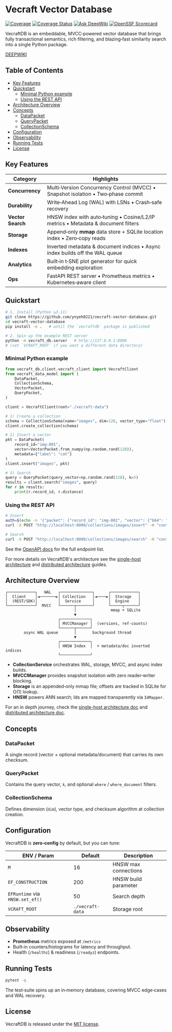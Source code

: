 # Vecraft Vector Database

[![Coverage](https://sonarcloud.io/api/project_badges/measure?project=ynyeh0221_vecraft&metric=coverage)](https://sonarcloud.io/summary/new_code?id=ynyeh0221_vecraft)
[![Coverage Status](https://coveralls.io/repos/github/ynyeh0221/vecraft/badge.svg?branch=main)](https://coveralls.io/github/ynyeh0221/vecraft?branch=main)
[![Ask DeepWiki](https://deepwiki.com/badge.svg)](https://deepwiki.com/ynyeh0221/vecraft-vector-database)
[![OpenSSF Scorecard](https://api.securityscorecards.dev/projects/github.com/ynyeh0221/vecraft-vector-database/badge)](https://securityscorecards.dev/viewer/?uri=github.com/ynyeh0221/vecraft-vector-database)


VecraftDB is an embeddable, MVCC‑powered vector database that brings fully transactional semantics, rich filtering, and blazing‑fast similarity search into a single Python package.

[DEEPWIKI](https://deepwiki.com/ynyeh0221/vecraft-vector-database)



## Table of Contents
- [Key Features](#key-features)
- [Quickstart](#quickstart)
  - [Minimal Python example](#minimal-python-example)
  - [Using the REST API](#using-the-rest-api)
- [Architecture Overview](#architecture-overview)
- [Concepts](#concepts)
  - [DataPacket](#datapacket)
  - [QueryPacket](#querypacket)
  - [CollectionSchema](#collectionschema)
- [Configuration](#configuration)
- [Observability](#observability)
- [Running Tests](#running-tests)
- [License](#license)

## Key Features

| Category          | Highlights                                                                       |
| ----------------- | -------------------------------------------------------------------------------- |
| **Concurrency**   | Multi‑Version Concurrency Control (MVCC) • Snapshot isolation • Two‑phase commit |
| **Durability**    | Write‑Ahead Log (WAL) with LSNs • Crash‑safe recovery                            |
| **Vector Search** | HNSW index with auto‑tuning • Cosine/L2/IP metrics • Metadata & document filters |
| **Storage**       | Append‑only **mmap** data store + SQLite location index • Zero‑copy reads        |
| **Indexes**       | Inverted metadata & document indices • Async index builds off the WAL queue      |
| **Analytics**     | Built‑in t‑SNE plot generator for quick embedding exploration                    |
| **Ops**           | FastAPI REST server • Prometheus metrics • Kubernetes‑aware client               |



## Quickstart

```bash
# 1. Install (Python ≥3.11)
git clone https://github.com/ynyeh0221/vecraft-vector-database.git
cd vecraft-vector-database
pip install -e .   # until the `vecraftdb` package is published

# 2. Spin up the example REST server
python -m vecraft_db.server   # http://127.0.0.1:8000
# (set `VCRAFT_ROOT` if you want a different data directory)
```

### Minimal Python example

```python
from vecraft_db.client.vecraft_client import VecraftClient
from vecraft_data_model import (
    DataPacket,
    CollectionSchema,
    VectorPacket,
    QueryPacket,
)

client = VecraftClient(root="./vecraft-data")

# 1️) Create a collection
schema = CollectionSchema(name="images", dim=128, vector_type="float")
client.create_collection(schema)

# 2️) Insert a vector
pkt = DataPacket(
    record_id="img-001",
    vector=VectorPacket.from_numpy(np.random.rand(128)),
    metadata={"label": "cat"}
)
client.insert("images", pkt)

# 3️) Search
query = QueryPacket(query_vector=np.random.rand(128), k=5)
results = client.search("images", query)
for r in results:
    print(r.record_id, r.distance)
```

### Using the REST API

```bash
# Insert
auth=$(echo -n '{"packet": {"record_id": "img-002", "vector": {"b64": "..."}, "metadata": {"label": "dog"}}}' | jq -sRr @uri)
curl -X POST "http://localhost:8000/collections/images/insert" -H "content-type: application/json" -d "$auth"

# Search
curl -X POST "http://localhost:8000/collections/images/search" -H "content-type: application/json" -d @search.json
```

See the [OpenAPI docs](http://localhost:8000/docs) for the full endpoint list.

For more details on VecraftDB's architecture see the
[single-host architecture](./docs/single_host_architecture.md) and
[distributed architecture](./docs/distributed_architecture.md) guides.



## Architecture Overview

```
┌────────────┐   WAL   ┌──────────────┐      ┌────────────┐
│  Client    │◄───────►│ Collection   │◄────►│  Storage   │
│  (REST/SDK)│         │  Service     │      │  Engine    │
└────────────┘  MVCC   └──────┬───────┘      └─────┬──────┘
                              │               mmap + SQLite
                              ▼
                       ┌─────────────┐
                       │ MVCCManager │  (versions, ref‑counts)
                       └──────┬──────┘
        async WAL queue       │       background thread
                              ▼
                       ┌─────────────┐
                       │ HNSW Index  │  + metadata/doc inverted indices
                       └─────────────┘
```

* **CollectionService** orchestrates WAL, storage, MVCC, and async index builds.
* **MVCCManager** provides snapshot isolation with zero reader‑writer blocking.
* **Storage** is an appended‑only mmap file; offsets are tracked in SQLite for O(1) lookup.
* **HNSW** powers ANN search; Ids are mapped transparently via `IdMapper`.

For an in depth journey, check the [single-host architecture doc](./docs/single_host_architecture.md)
and [distributed architecture doc](./docs/distributed_architecture.md).


## Concepts

### DataPacket

A single record (vector + optional metadata/document) that carries its own checksum.

### QueryPacket

Contains the query vector, `k`, and optional `where` / `where_document` filters.

### CollectionSchema

Defines dimension (`dim`), vector type, and checksum algorithm at collection creation.



## Configuration

VecraftDB is **zero‑config** by default, but you can tune:

| ENV / Param                     | Default          | Description          |
| ------------------------------- | ---------------- | -------------------- |
| `M`                             | 16               | HNSW max connections |
| `EF_CONSTRUCTION`               | 200              | HNSW build parameter |
| `EFRuntime` via `HNSW.set_ef()` | 50               | Search depth         |
| `VCRAFT_ROOT`                   | `./vecraft-data` | Storage root         |



## Observability

* **Prometheus** metrics exposed at `/metrics`
* Built‑in counters/histograms for latency and throughput.
* Health (`/healthz`) & readiness (`/readyz`) endpoints.



## Running Tests

```bash
pytest -q
```

The test‑suite spins up an in‑memory database, covering MVCC edge‑cases and WAL recovery.



## License

VecraftDB is released under the [MIT license](https://github.com/ynyeh0221/vecraft-vector-database/blob/main/LICENSE).

